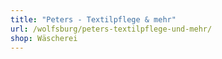 ```yaml
---
title: "Peters - Textilpflege & mehr"
url: /wolfsburg/peters-textilpflege-und-mehr/
shop: Wäscherei
---
```


